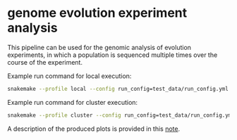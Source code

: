 # genome evolution experiment analysis

This pipeline can be used for the genomic analysis of evolution experiments, in which a population is sequenced multiple times over the course of the experiment.

Example run command for local execution:
```bash
snakemake --profile local --config run_config=test_data/run_config.yml
```

Example run command for cluster execution:
```bash
snakemake --profile cluster --config run_config=test_data/run_config.yml
```

A description of the produced plots is provided in this [note](notes/plot_description.md).